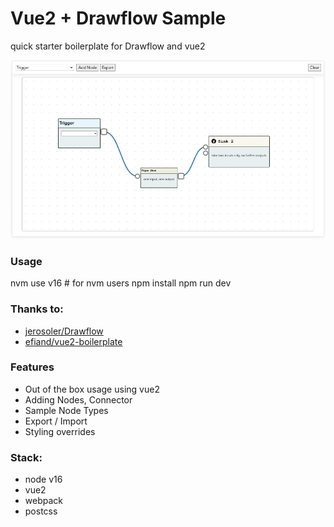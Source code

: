 # Vue2 + Drawflow Sample

quick starter boilerplate for Drawflow and vue2

![Screenshot](https://github.com/dexterbt1/drawflow-vue2-sample/raw/master/ss.tmp.png)

### Usage

  nvm use v16  # for nvm users
  npm install
  npm run dev

### Thanks to:
- [jerosoler/Drawflow](https://jerosoler.github.io/Drawflow/)
- [efiand/vue2-boilerplate](https://github.com/efiand/vue2-boilerplate)

### Features
- Out of the box usage using vue2
- Adding Nodes, Connector
- Sample Node Types
- Export / Import
- Styling overrides

### Stack:
- node v16
- vue2
- webpack
- postcss

